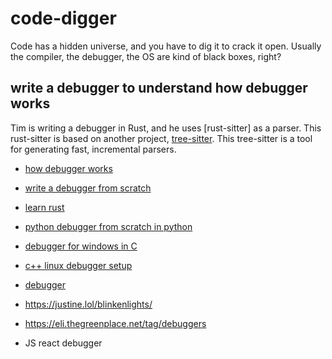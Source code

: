 # code-digger

Code has a hidden universe, and you have to dig it to crack it open. Usually the compiler, the debugger, the OS are kind of black boxes, right?

## write a debugger to understand how debugger works

Tim is writing a debugger in Rust, and he uses [rust-sitter] as a parser. This rust-sitter is based on another project, [tree-sitter](https://tree-sitter.github.io/tree-sitter/). This tree-sitter is a tool for generating fast, incremental parsers.

* [how debugger works](https://www.debuggingbook.org/html/Debugger.html)

* [write a debugger from scratch](https://www.timdbg.com/posts/writing-a-debugger-from-scratch-part-1/)

* [learn rust](https://www.rust-lang.org/learn)

* [python debugger from scratch in python](https://github.com/parttimenerd/python-dbg/)

* [debugger for windows in C](https://ja.nsommer.dk/articles/x86-debugger-for-windows-and-wine.html)

* [c++ linux debugger setup](https://blog.tartanllama.xyz/writing-a-linux-debugger-setup/)

* [debugger](https://github.com/munificent/craftinginterpreters/issues/922)

* https://justine.lol/blinkenlights/

* https://eli.thegreenplace.net/tag/debuggers

* JS react debugger




